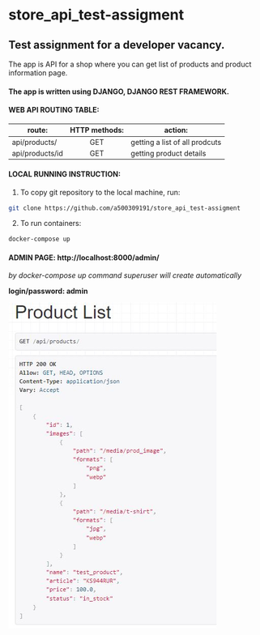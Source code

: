 # store_api_test-assigment

## Test assignment for a developer vacancy. 
The app is API for a shop where you can get list of products and product information page.


#### The app is written using DJANGO, DJANGO REST FRAMEWORK.


#### WEB API ROUTING TABLE:

| route:  | HTTP methods: | action: |
| ------------- |:-------------:|-------------|
| api/products/ | GET | getting a list of all prodcuts |
| api/products/id | GET | getting product details |


#### LOCAL RUNNING INSTRUCTION:

1. To copy git repository to the local machine, run:

```bash
git clone https://github.com/a500309191/store_api_test-assigment
```
2. To run containers:

```bash
docker-compose up
```


#### ADMIN PAGE: http://localhost:8000/admin/ 

*by docker-compose up command superuser will create automatically*

**login/password: admin**


![Image alt](https://github.com/a500309191/store_api_test-assigment/blob/main/readme_images/product_list_screenshot.jpg)
